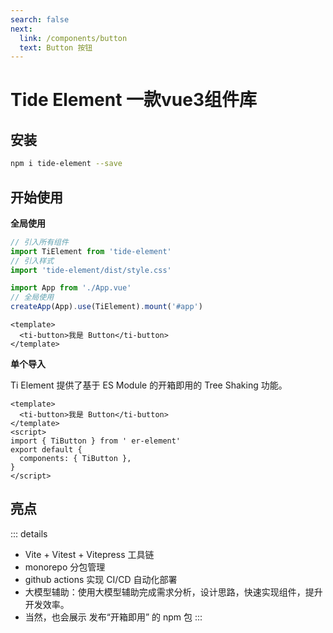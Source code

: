```yaml
---
search: false
next:
  link: /components/button
  text: Button 按钮
---
```


# Tide Element 一款vue3组件库

## 安装

```bash
npm i tide-element --save
```

## 开始使用

**全局使用**

```js
// 引入所有组件
import TiElement from 'tide-element'
// 引入样式
import 'tide-element/dist/style.css'

import App from './App.vue'
// 全局使用
createApp(App).use(TiElement).mount('#app')
```

```vue
<template>
  <ti-button>我是 Button</ti-button>
</template>
```

**单个导入**

Ti Element 提供了基于 ES Module 的开箱即用的 Tree Shaking 功能。

```vue
<template>
  <ti-button>我是 Button</ti-button>
</template>
<script>
import { TiButton } from ' er-element'
export default {
  components: { TiButton },
}
</script>
```

## 亮点

::: details

- Vite + Vitest + Vitepress 工具链
- monorepo 分包管理
- github actions 实现 CI/CD 自动化部署
- 大模型辅助：使用大模型辅助完成需求分析，设计思路，快速实现组件，提升开发效率。
- 当然，也会展示 发布“开箱即用” 的 npm 包
  :::

<!-- * 亮点1 🔥：“稀有”，目前上市面没有类似的高级课程，由浅入深的高仿 Element-Plus 完成组件库开发的全流程。
* 亮点2 💧: “专业”，传授大厂前端项目架构设计思想/开发模式/代码规范/流程，不搞小作坊式代码。
* 亮点3 ⛑️: “全”，精选十几个组件，可以涵盖大部分的主流组件的设计思想以及原理，知识覆盖面全。
* 亮点4 📚：“新”，使用目前2023年 Vue3 周边最新 ，最全技术：Vue3.2 + Typescript4， Vite，Vitest， Vitepress，Vue-test-utils2，Rollup, Postcss 一网打尽。
* 亮点5 🎉：“难”，难度逐渐上升，高薪必备敲门砖，包括：Message - Select - Form 这种高难度高复杂组件。
* 亮点6 🌹：单元测试，被常年忽略但是非常重要的内容，简历加分项，使用最新的 Vitest，Vue-test-utils2 完成单元测试。
* 亮点7 📚:  文档生成工具，组件库打包和发布以及其他周边流程应有尽有，提供一揽子解决方案。
* 亮点8 📦: 长期维护以及更新，会根据同学的反馈每年更新几个高频组件。 -->
